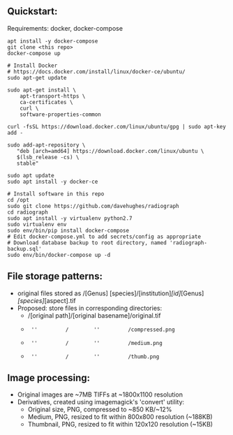 Quickstart:
-----------
Requirements: docker, docker-compose
```
apt install -y docker-compose
git clone <this repo>
docker-compose up
```

```
# Install Docker
# https://docs.docker.com/install/linux/docker-ce/ubuntu/
sudo apt-get update

sudo apt-get install \
    apt-transport-https \
    ca-certificates \
    curl \
    software-properties-common

curl -fsSL https://download.docker.com/linux/ubuntu/gpg | sudo apt-key add -

sudo add-apt-repository \
   "deb [arch=amd64] https://download.docker.com/linux/ubuntu \
   $(lsb_release -cs) \
   stable"

sudo apt update
sudo apt install -y docker-ce

# Install software in this repo
cd /opt
sudo git clone https://github.com/davehughes/radiograph
cd radiograph
sudo apt install -y virtualenv python2.7
sudo virtualenv env
sudo env/bin/pip install docker-compose
# Edit docker-compose.yml to add secrets/config as appropriate
# Download database backup to root directory, named 'radiograph-backup.sql'
sudo env/bin/docker-compose up -d
```

File storage patterns:
----------------------
- original files stored as /[Genus] [species]/[institution]_[id]_[Genus]_[species]_[aspect].tif
- Proposed: store files in corresponding directories:
  - /[original path]/[original basename]/original.tif
  -      ''         /        ''         /compressed.png
  -      ''         /        ''         /medium.png
  -      ''         /        ''         /thumb.png


Image processing:
-----------------
+ Original images are ~7MB TIFFs at ~1800x1100 resolution
+ Derivatives, created using imagemagick's 'convert' utility:
  + Original size, PNG, compressed to ~850 KB/~12%
  + Medium, PNG, resized to fit within 800x800 resolution (~188KB)
  + Thumbnail, PNG, resized to fit within 120x120 resolution (~15KB)

